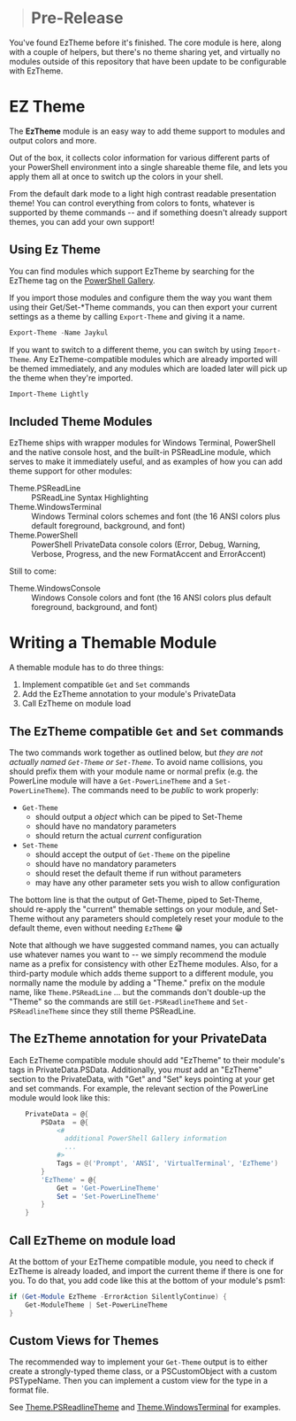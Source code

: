 > # Pre-Release

You've found EzTheme before it's finished. The core module is here, along with a couple of helpers, but there's no theme sharing yet, and virtually no modules outside of this repository that have been update to be configurable with EzTheme.

# EZ Theme

The **EzTheme** module is an easy way to add theme support to modules and output colors and more.

Out of the box, it collects color information for various different parts of your PowerShell environment into a single shareable theme file, and lets you apply them all at once to switch up the colors in your shell.

From the default dark mode to a light high contrast readable presentation theme! You can control everything from colors to fonts, whatever is supported by theme commands -- and if something doesn't already support themes, you can add your own support!

## Using Ez Theme

You can find modules which support EzTheme by searching for the EzTheme tag on the [PowerShell Gallery](https://www.powershellgallery.com/packages?q=Tags:EzTheme).

If you import those modules and configure them the way you want them using their Get/Set-*Theme commands, you can then export your current settings as a theme by calling `Export-Theme` and giving it a name.

```PowerShell
Export-Theme -Name Jaykul
```

If you want to switch to a different theme, you can switch by using `Import-Theme`. Any EzTheme-compatible modules which are already imported will be themed immediately, and any modules which are loaded later will pick up the theme when they're imported.

```PowerShell
Import-Theme Lightly
```

## Included Theme Modules

EzTheme ships with wrapper modules for Windows Terminal, PowerShell and the native console host, and the built-in PSReadLine module, which serves to make it immediately useful, and as examples of how you can add theme support for other modules:

<dl>
  <dt>Theme.PSReadLine</dt>
  <dd>PSReadLine Syntax Highlighting</dd>
  <dt>Theme.WindowsTerminal</dt>
  <dd>Windows Terminal colors schemes and font (the 16 ANSI colors plus default foreground, background, and font)</dd>
  <dt>Theme.PowerShell</dt>
  <dd>PowerShell PrivateData console colors (Error, Debug, Warning, Verbose, Progress, and the new FormatAccent and ErrorAccent)</dd>
</dl>

Still to come:

<dl>
  <dt>Theme.WindowsConsole</dt>
  <dd>Windows Console colors and font (the 16 ANSI colors plus default foreground, background, and font)</dd>
</dl>

# Writing a Themable Module

A themable module has to do three things:

1. Implement compatible `Get` and `Set` commands
2. Add the EzTheme annotation to your module's PrivateData
3. Call EzTheme on module load

## The EzTheme compatible `Get` and `Set` commands

The two commands work together as outlined below, but _they are not actually named `Get-Theme` or `Set-Theme`_. To avoid name collisions, you should prefix them with your module name or normal prefix (e.g. the PowerLine module will have a `Get-PowerLineTheme` and a `Set-PowerLineTheme`). The commands need to be _public_ to work properly:

- `Get-Theme`
    - should output a _object_ which can be piped to Set-Theme
    - should have no mandatory parameters
    - should return the actual _current_ configuration
- `Set-Theme`
    - should accept the output of `Get-Theme` on the pipeline
    - should have no mandatory parameters
    - should reset the default theme if run without parameters
    - may have any other parameter sets you wish to allow configuration

The bottom line is that the output of Get-Theme, piped to Set-Theme, should re-apply the "current" themable settings on your module, and Set-Theme without any parameters should completely reset your module to the default theme, even without needing `EzTheme` 😁

Note that although we have suggested command names, you can actually use whatever names you want to -- we simply recommend the module name as a prefix for consistency with other EzTheme modules. Also, for a third-party module which adds theme support to a different module, you normally name the module by adding a "Theme." prefix on the module name, like `Theme.PSReadLine` ... but the commands don't double-up the "Theme" so the commands are still `Get-PSReadlineTheme` and `Set-PSReadlineTheme` since they still theme PSReadLine.

## The EzTheme annotation for your PrivateData

Each EzTheme compatible module should add "EzTheme" to their module's tags in PrivateData.PSData. Additionally, you _must_ add an "EzTheme" section to the PrivateData, with "Get" and "Set" keys pointing at your get and set commands. For example, the relevant section of the PowerLine module would look like this:

```PowerShell
    PrivateData = @{
        PSData  = @{
            <#
              additional PowerShell Gallery information
              ...
            #>
            Tags = @('Prompt', 'ANSI', 'VirtualTerminal', 'EzTheme')
        }
        'EzTheme' = @{
            Get = 'Get-PowerLineTheme'
            Set = 'Set-PowerLineTheme'
        }
    }
```

## Call EzTheme on module load

At the bottom of your EzTheme compatible module, you need to check if EzTheme is already loaded, and import the current theme if there is one for you. To do that, you add code like this at the bottom of your module's psm1:

```PowerShell
if (Get-Module EzTheme -ErrorAction SilentlyContinue) {
    Get-ModuleTheme | Set-PowerLineTheme
}
```

## Custom Views for Themes

The recommended way to implement your `Get-Theme` output is to either create a strongly-typed theme class, or a PSCustomObject with a custom PSTypeName. Then you can implement a custom view for the type in a format file.

See [Theme.PSReadlineTheme](./Source/Theme.PSReadline) and [Theme.WindowsTerminal](./Source/Theme.WindowsTerminal) for examples.